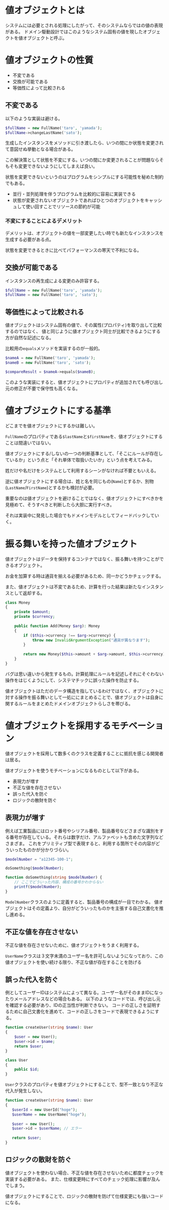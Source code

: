 # 値オブジェクトとは

システムには必要とされる処理にしたがって、そのシステムならではの値の表現がある。 ドメイン駆動設計ではこのようなシステム固有の値を現したオブジェクトを値オブジェクトと呼ぶ。

# 値オブジェクトの性質

- 不変である
- 交換が可能である
- 等価性によって比較される

## 不変である

以下のような実装は避ける。

```php
$fullName = new FullName('taro', 'yamada');
$fullName->changeLastName('sato');
```

生成したインスタンスをメソッドに引き渡したら、いつの間にか状態を変更されて意図せぬ挙動となる場合がある。

この解決策として状態を不変にする。いつの間にか変更されることが問題ならそもそも変更できないようにしてしまえば良い。

状態を変更できないというのはプログラムをシンプルにする可能性を秘めた制約でもある。

- 並行・並列処理を伴うプログラムを比較的に容易に実装できる
- 状態が変更されないオブジェクトであればひとつのオブジェクトをキャッシュして使い回すことでリソースの節約が可能

### 不変にすることによるデメリット

デメリットは、オブジェクトの値を一部変更したい時でも新たなインスタンスを生成する必要がある点。

状態を変更できるときに比べてパフォーマンスの寒天で不利になる。

## 交換が可能である

インスタンスの再生成による変更のみ許容する。

```php
$fullName = new FullName('taro', 'yamada');
$fullName = new FullName('taro', 'sato');
```

## 等価性によって比較される

値オブジェクトはシステム固有の値で、その属性(プロパティ)を取り出して比較するのではなく、 値と同じように値オブジェクト同士が比較できるようにする方が自然な記述になる。

比較用の`equals`メソッドを実装するのが一般的。

```php
$nameA = new FullName('taro', 'yamada');
$nameB = new FullName('taro', 'sato');

$compareResult = $nameA->equals($nameB);
```

このような実装にすると、値オブジェクトにプロパティが追加されても呼び出し元の修正が不要で保守性も高くなる。

# 値オブジェクトにする基準

どこまでを値オブジェクトにするかは難しい。

`FullName`のプロパティである`$lastName`と`$firstName`を、値オブジェクトにすることは間違いではない。

値オブジェクトにする/しないの一つの判断基準として、「そこにルールが存在しているか」という点と「それ単体で取扱いたいか」という点を考えてみる。

姓だけや名だけをシステムとして利用するシーンがなければ不要ともいえる。

逆に値オブジェクトにする場合は、姓と名を同じもの(`Name`)とするか、別物(`LastName`/`FirstName`)とするかも検討が必要。

重要なのは値オブジェクトを避けることではなく、値オブジェクトにすべきかを見極めて、そうすべきと判断したら大胆に実行すべき。

それは実装中に発見した場合でもドメインモデルとしてフィードバックしていく。

# 振る舞いを持った値オブジェクト

値オブジェクトはデータを保持するコンテナではなく、振る舞いを持つことができるオブジェクト。

お金を加算する時は通貨を揃える必要があるため、同一かどうかチェックする。

また、値オブジェクトは不変であるため、計算を行った結果は新たなインスタンスとして返却する。

```php
class Money
{
    private $amount;
    private $currency;
    
    public function Add(Money $arg): Money
    {
        if ($this->currency !== $arg->currency) {
            throw new InvalidArgumentException("通貨が異なります");
        }
    
        return new Money($this->amount + $arg->amount, $this->currency);
    }
}
```

バグは思い違いから発生するもの。計算処理にルールを記述しそれにそぐわない操作をはじくようにして、システマチックに誤った操作を防止する。

値オブジェクトはただのデータ構造を指しているわけではなく、オブジェクトに対する操作を振る舞いとして一処ににまとめることで、値オブジェクトは自身に関するルールをまとめたドメインオブジェクトらしさを帯びる。

# 値オブジェクトを採用するモチベーション

値オブジェクトを採用して数多くのクラスを定義することに抵抗を感じる開発者は居る。

値オブジェクトを使うモチベーションになるものとして以下がある。

- 表現力が増す
- 不正な値を存在させない
- 誤った代入を防ぐ
- ロジックの散財を防ぐ

## 表現力が増す

例えば工業製品にはロット番号やシリアル番号、製品番号などさまざな識別をする番号が存在している。それらは数字だけ、アルファベットも含めた文字列などさまざま。
これをプリミティブ型で表現すると、利用する箇所でその内容がどういったものかが分かりづらい。

```php
$modelNumber = "a12345-100-1";

doSomething($modelNumber);

function doSomething(string $modelNumber) {
    // ここでどういった内容、構成の番号かわからない
    printf($modelNumber);
}
```

`ModelNumber`クラスのように定義すると、製品番号の構成が一目でわかる。 値オブジェクトはその定義より、自分がどういったものかを主張する自己文書化を推し進める。

## 不正な値を存在させない

不正な値を存在させないために、値オブジェクトをうまく利用する。

`UserName`クラスは３文字未満のユーザー名を許可しないようになっており、この値オブジェクトを使い続ける限り、不正な値が存在することを防げる

## 誤った代入を防ぐ

例としてユーザーIDはシステムによって異なる。ユーザー名がそのままIDになったりメールアドレスなどの場合もある。 以下のようなコードでは、呼び出し元を確認する必要があり、IDの正当性が判断できない。
コードの正しさを証明するために自己文書化を進めて、コードの正しさをコードで表現できるようにする。

```php
function createUser(string $name): User
{
    $user = new User();
    $user->id = $name;
    return $user;
}

class User
{
    public $id;
}
```

`User`クラスのプロパティを値オブジェクトにすることで、型不一致となり不正な代入が発生しない。

```php
function createUser(string $name): User
{
   $userId = new UserId("hoge");
   $userName = new UserName("hoge");
   
   $user = new User();
   $user->id = $userName; // エラー
   
   return $user;
} 
```

## ロジックの散財を防ぐ

値オブジェクトを使わない場合、不正な値を存在させないために都度チェックを実装する必要がある。 また、仕様変更時にすべてのチェック処理に影響が及んでしまう。

値オブジェクトにすることで、ロジックの散財を防げて仕様変更にも強いコードになる。



